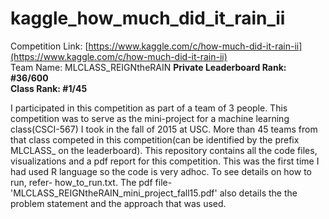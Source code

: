 # kaggle_how_much_did_it_rain_ii  
Competition Link: [https://www.kaggle.com/c/how-much-did-it-rain-ii](https://www.kaggle.com/c/how-much-did-it-rain-ii)  
Team Name: MLCLASS_REIGNtheRAIN
**Private Leaderboard Rank: #36/600**  
**Class Rank: #1/45**  

I participated in this competition as part of a team of 3 people. This competition was to serve as the mini-project for a machine learning class(CSCI-567) I took in the fall of 2015 at USC. More than 45 teams from that class competed in this competition(can be identified by the prefix MLCLASS_ on the leaderboard). This repository contains all the code files, visualizations and a pdf report for this competition. This was the first time I had used R language so the code is very adhoc. To see details on how to run, refer- how_to_run.txt. The pdf file- 'MLCLASS_REIGNtheRAIN_mini_project_fall15.pdf' also details the the problem statement and the approach that was used.
